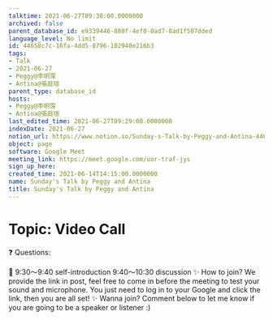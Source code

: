 ```yaml
---
talktime: 2021-06-27T09:30:00.0000000
archived: false
parent_database_id: e9339446-880f-4ef0-8ad7-8ad1f507dded
language_level: No limit
id: 44658c7c-16fa-4dd5-8796-102940e216b3
tags:
- Talk
- 2021-06-27
- Peggy@李明霈
- Antina@張庭瑄
parent_type: database_id
hosts:
- Peggy@李明霈
- Antina@張庭瑄
last_edited_time: 2021-06-27T09:29:00.0000000
indexDate: 2021-06-27
notion_url: https://www.notion.so/Sunday-s-Talk-by-Peggy-and-Antina-44658c7c16fa4dd58796102940e216b3
object: page
software: Google Meet
meeting_link: https://meet.google.com/uor-traf-jys
sign_up_here: 
created_time: 2021-06-14T14:15:00.0000000
name: Sunday's Talk by Peggy and Antina
title: Sunday's Talk by Peggy and Antina
---
```


# Topic: Video Call  
❓
Questions:
   
   
   
   
   
📅
9:30～9:40 self-introduction
9:40～10:30 discussion
✨
How to join?
We provide the link in post, feel free to come in before the meeting to test your sound and microphone. You just need to log in to your Google and click the link, then you are all set!
✨
Wanna join?
Comment below to let me know if you are going to be a speaker or listener :)

